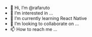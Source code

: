 - 👋 Hi, I’m @rafaruto
- 👀 I’m interested in ...
- 🌱 I’m currently learning React Native
- 💞️ I’m looking to collaborate on ...
- 📫 How to reach me ...

<!---
rafaruto/rafaruto is a ✨ special ✨ repository because its `README.md` (this file) appears on your GitHub profile.
You can click the Preview link to take a look at your changes.
--->
